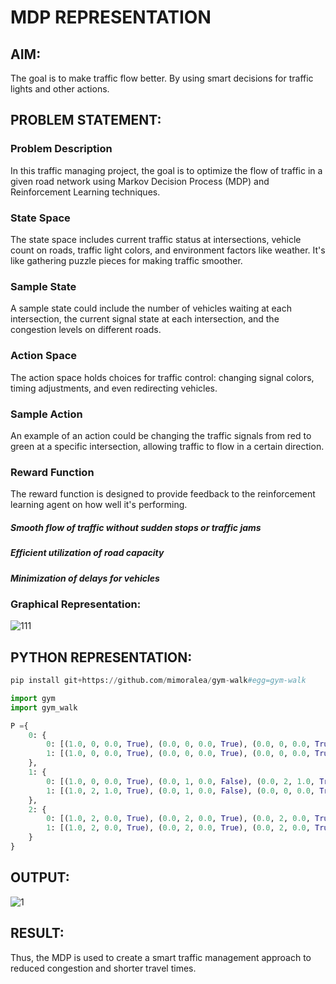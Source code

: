 # MDP REPRESENTATION

## AIM:
The goal is to make traffic flow better. By using smart decisions for traffic lights and other actions.

## PROBLEM STATEMENT:

### Problem Description
In this traffic managing project, the goal is to optimize the flow of traffic in a given road network using Markov Decision Process (MDP) and Reinforcement Learning techniques. 

### State Space
The state space includes current traffic status at intersections, vehicle count on roads, traffic light colors, and environment factors like weather. It's like gathering puzzle pieces for making traffic smoother.

### Sample State
A sample state could include the number of vehicles waiting at each intersection, the current signal state at each intersection, and the congestion levels on different roads.

### Action Space
The action space holds choices for traffic control: changing signal colors, timing adjustments, and even redirecting vehicles.

### Sample Action
An example of an action could be changing the traffic signals from red to green at a specific intersection, allowing traffic to flow in a certain direction.

### Reward Function
The reward function is designed to provide feedback to the reinforcement learning agent on how well it's performing.

##### Smooth flow of traffic without sudden stops or traffic jams
##### Efficient utilization of road capacity
##### Minimization of delays for vehicles

### Graphical Representation:
![111](https://github.com/Aravindsamy04/mdp-representation/assets/113497037/28d2cfff-5c33-4341-85d1-de5077deff5c)

## PYTHON REPRESENTATION:
```python
pip install git+https://github.com/mimoralea/gym-walk#egg=gym-walk

import gym
import gym_walk

P ={
    0: {
        0: [(1.0, 0, 0.0, True), (0.0, 0, 0.0, True), (0.0, 0, 0.0, True)],
        1: [(1.0, 0, 0.0, True), (0.0, 0, 0.0, True), (0.0, 0, 0.0, True)]
    },
    1: {
        0: [(1.0, 0, 0.0, True), (0.0, 1, 0.0, False), (0.0, 2, 1.0, True)],
        1: [(1.0, 2, 1.0, True), (0.0, 1, 0.0, False), (0.0, 0, 0.0, True)]
    },
    2: {
        0: [(1.0, 2, 0.0, True), (0.0, 2, 0.0, True), (0.0, 2, 0.0, True)],
        1: [(1.0, 2, 0.0, True), (0.0, 2, 0.0, True), (0.0, 2, 0.0, True)]
    }
}
```
## OUTPUT:

![1](https://github.com/Aravindsamy04/mdp-representation/assets/113497037/bdc73868-6054-4483-ae51-f5ca899a995b)


## RESULT:
Thus, the MDP is used to create a smart traffic management approach to reduced congestion and shorter travel times. 
